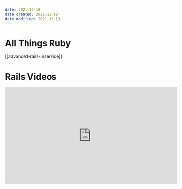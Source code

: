```yaml
---
date: 2021-12-18
date created: 2021-12-19
date modified: 2021-12-19
---
```


# All Things Ruby

[[advanced-rails-inservice]]

# Rails Videos

<iframe width="560" height="315" src="https://www.youtube.com/embed/fmyvWz5TUWg" title="YouTube video player" frameborder="0" allow="accelerometer; autoplay; clipboard-write; encrypted-media; gyroscope; picture-in-picture" allowfullscreen></iframe>

